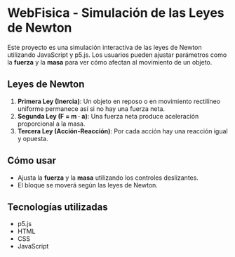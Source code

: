 # WebFisica - Simulación de las Leyes de Newton

Este proyecto es una simulación interactiva de las leyes de Newton utilizando JavaScript y p5.js. Los usuarios pueden ajustar parámetros como la **fuerza** y la **masa** para ver cómo afectan al movimiento de un objeto.

## Leyes de Newton

1. **Primera Ley (Inercia)**: Un objeto en reposo o en movimiento rectilíneo uniforme permanece así si no hay una fuerza neta.
2. **Segunda Ley (F = m · a)**: Una fuerza neta produce aceleración proporcional a la masa.
3. **Tercera Ley (Acción-Reacción)**: Por cada acción hay una reacción igual y opuesta.

## Cómo usar

- Ajusta la **fuerza** y la **masa** utilizando los controles deslizantes.
- El bloque se moverá según las leyes de Newton.

## Tecnologías utilizadas

- p5.js
- HTML
- CSS
- JavaScript
